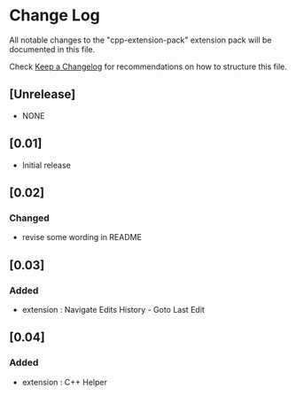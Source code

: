 # Change Log

All notable changes to the "cpp-extension-pack" extension pack will be documented in this file.

Check [Keep a Changelog](http://keepachangelog.com/) for recommendations on how to structure this file.

## [Unrelease]

- NONE

## [0.01]

- Initial release

## [0.02]

### Changed

- revise some wording in README

## [0.03]

### Added

- extension : Navigate Edits History - Goto Last Edit

## [0.04]

### Added

- extension : C++ Helper
